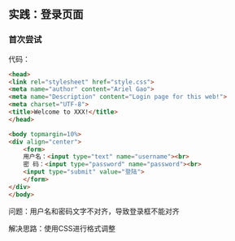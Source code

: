 ## 实践：登录页面

### 首次尝试

代码：

```html
<head>
<link rel="stylesheet" href="style.css">
<meta name="author" content="Ariel Gao">
<meta name="Description" content="Login page for this web!">
<meta charset="UTF-8">
​<title>Welcome to XXX!</title>
</head>

<body topmargin=10%>
<div align="center">
    <form>
    用户名：<input type="text" name="username"><br>            
    密 码：<input type="password" name="password"><br>
    <input type="submit" value="登陆">
    </form>
</div>
</body>
```
问题：用户名和密码文字不对齐，导致登录框不能对齐

解决思路：使用CSS进行格式调整